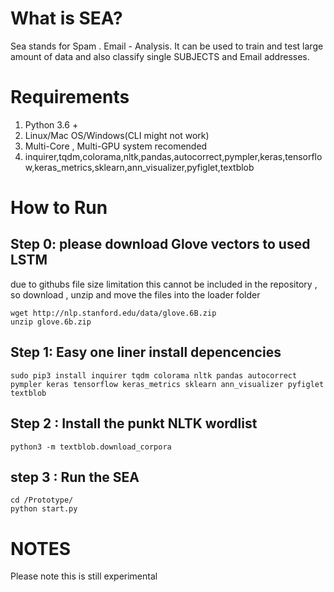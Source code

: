 # What is SEA?

Sea stands for Spam . Email - Analysis. It can be used to train and test large amount of data and also classify single SUBJECTS and Email addresses. 

# Requirements 
1. Python 3.6 +
2. Linux/Mac OS/Windows(CLI might not work)
3. Multi-Core , Multi-GPU system recomended 
4. inquirer,tqdm,colorama,nltk,pandas,autocorrect,pympler,keras,tensorflow,keras_metrics,sklearn,ann_visualizer,pyfiglet,textblob

# How to Run
## Step 0: please download Glove vectors to used LSTM
due to githubs file size limitation this cannot be included in the repository , so download , unzip and move the
files into the loader folder
```
wget http://nlp.stanford.edu/data/glove.6B.zip
unzip glove.6b.zip
```
## Step 1: Easy one liner install depencencies 
```
sudo pip3 install inquirer tqdm colorama nltk pandas autocorrect pympler keras tensorflow keras_metrics sklearn ann_visualizer pyfiglet textblob
```

## Step 2 : Install the punkt NLTK wordlist

```
python3 -m textblob.download_corpora
```

## step 3 : Run the SEA 

```
cd /Prototype/
python start.py
```


# NOTES

Please note this is still experimental 
